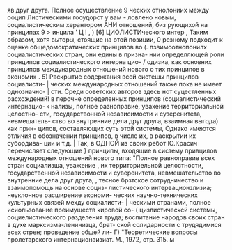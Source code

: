 яв друг друга. Полное осуществление 9
ческих отнолониих между ооцип
Листическими гооудорст у
вам -
ловлено новым, социалистическим херантором АНИ
отношений, биз рующихой на принципах 9 >
инцила '
Ц ! , ) [6] ЦИОЛИСТИческого интер
, Таким образом, хотя выторы, стоящие на отой позиции, 0
резному подходит к оценке общедомократических принцилов во (.
пзвимоотнопонилх социалистических стран, они едины в призна-
нии определлющей роли принципов социалистического интерна цио- /
одизиа, как основних принципов международных отношений нового
о
тих принципов в экономи»
.
5) Раскрытие содержания всей систешы принципов социалисти- |
ческих международных отношений также пока не имеет однозначно- |
сти. Среди советских авторов здесь нот суцестленных расхождений!
в перочне определенных принципов (социалистический интернацио- ‹
нализы, полное разноправие, увахение территориальной целостно-
сти, государствонной независимости и сузеренитета, невмешатель-
ство во внутренние дела друг друга, взаимная выгода) как прин-
ципов, составляющих суть этой системы, Однако имеются отличия
в обозначении принципов, в числе их, в раскрытии их субордива-
ции и т.д. |
Так, в ОДНОЙ из своих ребот Ю.Красич перечисляет следующие }
принципы, входящие в систему привцилов международных отношений
нового типа: "Полное равноправие всех стран социализша, уважение ,
их территориельной целостности, государственной независимости
и суверенитета, невмешательство во внутренние дела друг друга, ,
тесное брзтское сотрудничество и взаимопомощь на основе социз-
листического интервационзлизиа; неуклонное расширение экономи-
ческих научно-технических культурных связей мехду социалисти- |
ческими странами, полное исиользование преимуществ кировой со- (
цизлистическсй системы, социелистического разделения труда;
воспитание народов своих стран в духе марксизма-ленинизца, брат-
ской солидарности с трудядимися всех стрен; проведение общей ли-
Г) "Теоретические вопросы пролетарского интернационаизиат. М.,
1972, стр. 315. м
